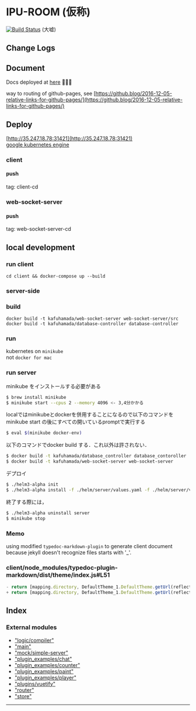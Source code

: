 
IPU-ROOM (仮称)
=============

[![Build Status](https://travis-ci.org/i-pu/ipu.svg?branch=master)](https://travis-ci.org/i-pu/ipu) (大嘘)

Change Logs
-----------

Document
--------

Docs deployed at [here](https://i-pu.github.io/ipu/index.html) 🎉🎉🎉

way to routing of github-pages, see [https://github.blog/2016-12-05-relative-links-for-github-pages/](https://github.blog/2016-12-05-relative-links-for-github-pages/)

Deploy
------

[http://35.247.18.78:31421](http://35.247.18.78:31421)  
[google kubernetes engine](https://cloud.google.com/kubernetes-engine/)

### client

#### push

tag: client-cd

### web-socket-server

#### push

tag: web-socket-server-cd

local development
-----------------

### run client

```
cd client && docker-compose up --build
```

### server-side

### build

```
docker build -t kafuhamada/web-socket-server web-socket-server/src
docker build -t kafuhamada/database-controller database-controller
```

### run

kubernetes on `minikube`  
not `docker for mac`

### run server

minikube をインストールする必要がある

```bash
$ brew install minikube
$ minikube start --cpus 2 --memory 4096 <- 3,4分かかる
```

localではminikubeとdockerを併用することになるので以下のコマンドを minikube start の後にすべての開いているpromptで実行する

```bash
$ eval $(minikube docker-env)
```

以下のコマンドでdocker build する．これ以外は許されない．

```bash
$ docker build -t kafuhamada/database_controller database_contoroller
$ docker build -t kafuhamada/web-socket-server web-socket-server 
```

デプロイ

```bash
$ ./helm3-alpha init
$ ./helm3-alpha install -f ./helm/server/values.yaml -f ./helm/server/values.local.yaml server ./helm/server
```

終了する際には，

```bash
$ ./helm3-alpha uninstall server
$ minikube stop
```

### Memo

using modified `typedoc-markdown-plugin` to generate client document because jekyll doesn't recognize files starts with '\_'.

### client/node\_modules/typedoc-plugin-markdown/dist/theme/index.js#L51

```js
- return [mapping.directory, DefaultTheme_1.DefaultTheme.getUrl(reflection) + '.md'].join('/');
+ return [mapping.directory, DefaultTheme_1.DefaultTheme.getUrl(reflection).slice(1) + '.md'].join('/');
```

## Index

### External modules

* ["logic/compiler"](modules/logic_compiler_.md)
* ["main"](modules/main_.md)
* ["mock/simple-server"](modules/mock_simple_server_.md)
* ["plugin_examples/chat"](modules/plugin_examples_chat_.md)
* ["plugin_examples/counter"](modules/plugin_examples_counter_.md)
* ["plugin_examples/paint"](modules/plugin_examples_paint_.md)
* ["plugin_examples/player"](modules/plugin_examples_player_.md)
* ["plugins/vuetify"](modules/plugins_vuetify_.md)
* ["router"](modules/router_.md)
* ["store"](modules/store_.md)

---

